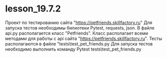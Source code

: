# lesson_19.7.2
Проект по тестированию сайта "https://petfriends.skillfactory.ru"
Для запуска тестов необходимы билиотеки Pytest, requests, json.
В файле api.py располагается класс "Petfriends". Класс располагает всеми методами для работы с api сайта "https://petfriends.skillfactory.ru". 
Тесты располагаются в файле "tests\test_pet_friends.py
Для запуска тестов необходимо выполнить команду Pytest tests\test_pet_friends.py
